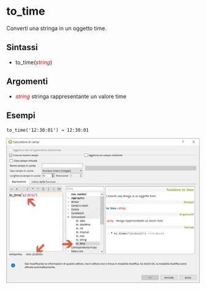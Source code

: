 # to_time

Converti una stringa in un oggetto time.

## Sintassi

* to_time(_<span style="color:red;">string</span>_)

## Argomenti

* _<span style="color:red;">string</span>_ stringa rappresentante un valore time

## Esempi
```
to_time('12:30:01') → 12:30:01
```
![](/img/conversioni/to_time1.png)
